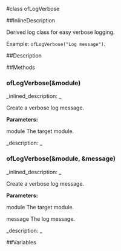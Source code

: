 #class ofLogVerbose


<!--
_visible: True_
_advanced: True_
_istemplated: False_
_extends: ofLog_
-->

##InlineDescription

Derived log class for easy verbose logging.

Example: `ofLogVerbose("Log message")`.





##Description





##Methods



### ofLogVerbose(&module)

<!--
_syntax: ofLogVerbose(&module)_
_name: ofLogVerbose_
_returns: _
_returns_description: _
_parameters: const string &module_
_access: public_
_version_started: 007_
_version_deprecated: _
_summary: _
_constant: False_
_static: False_
_visible: True_
_advanced: False_
-->

_inlined_description: _

Create a verbose log message.

**Parameters:**

module The target module.





_description: _







<!----------------------------------------------------------------------------->

### ofLogVerbose(&module, &message)

<!--
_syntax: ofLogVerbose(&module, &message)_
_name: ofLogVerbose_
_returns: _
_returns_description: _
_parameters: const string &module, const string &message_
_access: public_
_version_started: 007_
_version_deprecated: _
_summary: _
_constant: False_
_static: False_
_visible: True_
_advanced: False_
-->

_inlined_description: _

Create a verbose log message.

**Parameters:**

module The target module.

message The log message.





_description: _







<!----------------------------------------------------------------------------->

##Variables



